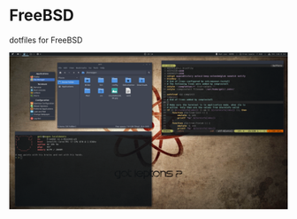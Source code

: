 # FreeBSD
dotfiles for FreeBSD

![FreeBSD](https://raw.githubusercontent.com/geirda/FreeBSD/master/FreeBSD.png)
